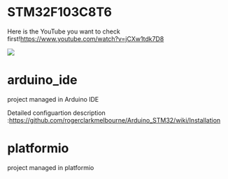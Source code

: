 # STM32F103C8T6

Here is the YouTube you want to check first!https://www.youtube.com/watch?v=jCXw1tdk7D8

[![](https://img.youtube.com/vi/jCXw1tdk7D8/0.jpg)](https://www.youtube.com/watch?v=jCXw1tdk7D8)


# arduino_ide

project managed in Arduino IDE

Detailed configuartion description :https://github.com/rogerclarkmelbourne/Arduino_STM32/wiki/Installation


# platformio

 project managed in platformio
 


